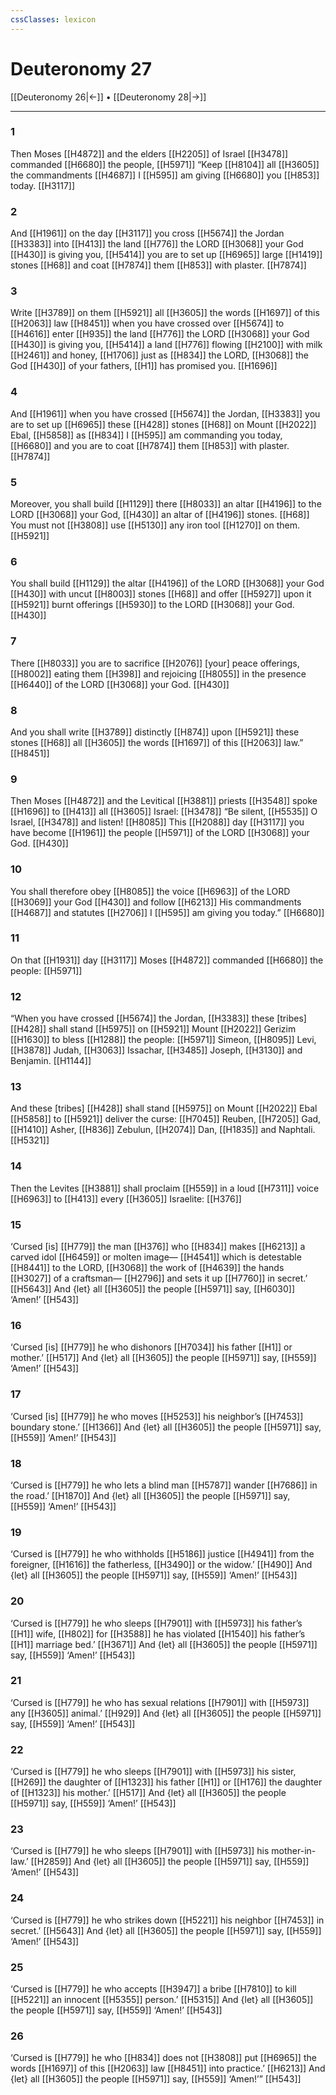 ```yaml
---
cssClasses: lexicon
---
```


# Deuteronomy 27

[[Deuteronomy 26|←]] • [[Deuteronomy 28|→]]

---

### 1
Then Moses [[H4872]] and the elders [[H2205]] of Israel [[H3478]] commanded [[H6680]] the people, [[H5971]] “Keep [[H8104]] all [[H3605]] the commandments [[H4687]] I [[H595]] am giving [[H6680]] you [[H853]] today. [[H3117]]

### 2
And [[H1961]] on the day [[H3117]] you cross [[H5674]] the Jordan [[H3383]] into [[H413]] the land [[H776]] the LORD [[H3068]] your God [[H430]] is giving you, [[H5414]] you are to set up [[H6965]] large [[H1419]] stones [[H68]] and coat [[H7874]] them [[H853]] with plaster. [[H7874]]

### 3
Write [[H3789]] on them [[H5921]] all [[H3605]] the words [[H1697]] of this [[H2063]] law [[H8451]] when you have crossed over [[H5674]] to [[H4616]] enter [[H935]] the land [[H776]] the LORD [[H3068]] your God [[H430]] is giving you, [[H5414]] a land [[H776]] flowing [[H2100]] with milk [[H2461]] and honey, [[H1706]] just as [[H834]] the LORD, [[H3068]] the God [[H430]] of your fathers, [[H1]] has promised you. [[H1696]]

### 4
And [[H1961]] when you have crossed [[H5674]] the Jordan, [[H3383]] you are to set up [[H6965]] these [[H428]] stones [[H68]] on Mount [[H2022]] Ebal, [[H5858]] as [[H834]] I [[H595]] am commanding you today, [[H6680]] and you are to coat [[H7874]] them [[H853]] with plaster. [[H7874]]

### 5
Moreover, you shall build [[H1129]] there [[H8033]] an altar [[H4196]] to the LORD [[H3068]] your God, [[H430]] an altar of [[H4196]] stones. [[H68]] You must not [[H3808]] use [[H5130]] any iron tool [[H1270]] on them. [[H5921]]

### 6
You shall build [[H1129]] the altar [[H4196]] of the LORD [[H3068]] your God [[H430]] with uncut [[H8003]] stones [[H68]] and offer [[H5927]] upon it [[H5921]] burnt offerings [[H5930]] to the LORD [[H3068]] your God. [[H430]]

### 7
There [[H8033]] you are to sacrifice [[H2076]] [your] peace offerings, [[H8002]] eating them [[H398]] and rejoicing [[H8055]] in the presence [[H6440]] of the LORD [[H3068]] your God. [[H430]]

### 8
And you shall write [[H3789]] distinctly [[H874]] upon [[H5921]] these stones [[H68]] all [[H3605]] the words [[H1697]] of this [[H2063]] law.” [[H8451]]

### 9
Then Moses [[H4872]] and the Levitical [[H3881]] priests [[H3548]] spoke [[H1696]] to [[H413]] all [[H3605]] Israel: [[H3478]] “Be silent, [[H5535]] O Israel, [[H3478]] and listen! [[H8085]] This [[H2088]] day [[H3117]] you have become [[H1961]] the people [[H5971]] of the LORD [[H3068]] your God. [[H430]]

### 10
You shall therefore obey [[H8085]] the voice [[H6963]] of the LORD [[H3069]] your God [[H430]] and follow [[H6213]] His commandments [[H4687]] and statutes [[H2706]] I [[H595]] am giving you today.” [[H6680]]

### 11
On that [[H1931]] day [[H3117]] Moses [[H4872]] commanded [[H6680]] the people: [[H5971]]

### 12
“When you have crossed [[H5674]] the Jordan, [[H3383]] these [tribes] [[H428]] shall stand [[H5975]] on [[H5921]] Mount [[H2022]] Gerizim [[H1630]] to bless [[H1288]] the people: [[H5971]] Simeon, [[H8095]] Levi, [[H3878]] Judah, [[H3063]] Issachar, [[H3485]] Joseph, [[H3130]] and Benjamin. [[H1144]]

### 13
And these [tribes] [[H428]] shall stand [[H5975]] on Mount [[H2022]] Ebal [[H5858]] to [[H5921]] deliver the curse: [[H7045]] Reuben, [[H7205]] Gad, [[H1410]] Asher, [[H836]] Zebulun, [[H2074]] Dan, [[H1835]] and Naphtali. [[H5321]]

### 14
Then the Levites [[H3881]] shall proclaim [[H559]] in a loud [[H7311]] voice [[H6963]] to [[H413]] every [[H3605]] Israelite: [[H376]]

### 15
‘Cursed [is] [[H779]] the man [[H376]] who [[H834]] makes [[H6213]] a carved idol [[H6459]] or molten image— [[H4541]] which is detestable [[H8441]] to the LORD, [[H3068]] the work of [[H4639]] the hands [[H3027]] of a craftsman— [[H2796]] and sets it up [[H7760]] in secret.’ [[H5643]] And {let} all [[H3605]] the people [[H5971]] say, [[H6030]] ‘Amen!’ [[H543]]

### 16
‘Cursed [is] [[H779]] he who dishonors [[H7034]] his father [[H1]] or mother.’ [[H517]] And {let} all [[H3605]] the people [[H5971]] say, [[H559]] ‘Amen!’ [[H543]]

### 17
‘Cursed [is] [[H779]] he who moves [[H5253]] his neighbor’s [[H7453]] boundary stone.’ [[H1366]] And {let} all [[H3605]] the people [[H5971]] say, [[H559]] ‘Amen!’ [[H543]]

### 18
‘Cursed is [[H779]] he who lets a blind man [[H5787]] wander [[H7686]] in the road.’ [[H1870]] And {let} all [[H3605]] the people [[H5971]] say, [[H559]] ‘Amen!’ [[H543]]

### 19
‘Cursed is [[H779]] he who withholds [[H5186]] justice [[H4941]] from the foreigner, [[H1616]] the fatherless, [[H3490]] or the widow.’ [[H490]] And {let} all [[H3605]] the people [[H5971]] say, [[H559]] ‘Amen!’ [[H543]]

### 20
‘Cursed is [[H779]] he who sleeps [[H7901]] with [[H5973]] his father’s [[H1]] wife, [[H802]] for [[H3588]] he has violated [[H1540]] his father’s [[H1]] marriage bed.’ [[H3671]] And {let} all [[H3605]] the people [[H5971]] say, [[H559]] ‘Amen!’ [[H543]]

### 21
‘Cursed is [[H779]] he who has sexual relations [[H7901]] with [[H5973]] any [[H3605]] animal.’ [[H929]] And {let} all [[H3605]] the people [[H5971]] say, [[H559]] ‘Amen!’ [[H543]]

### 22
‘Cursed is [[H779]] he who sleeps [[H7901]] with [[H5973]] his sister, [[H269]] the daughter of [[H1323]] his father [[H1]] or [[H176]] the daughter of [[H1323]] his mother.’ [[H517]] And {let} all [[H3605]] the people [[H5971]] say, [[H559]] ‘Amen!’ [[H543]]

### 23
‘Cursed is [[H779]] he who sleeps [[H7901]] with [[H5973]] his mother-in-law.’ [[H2859]] And {let} all [[H3605]] the people [[H5971]] say, [[H559]] ‘Amen!’ [[H543]]

### 24
‘Cursed is [[H779]] he who strikes down [[H5221]] his neighbor [[H7453]] in secret.’ [[H5643]] And {let} all [[H3605]] the people [[H5971]] say, [[H559]] ‘Amen!’ [[H543]]

### 25
‘Cursed is [[H779]] he who accepts [[H3947]] a bribe [[H7810]] to kill [[H5221]] an innocent [[H5355]] person.’ [[H5315]] And {let} all [[H3605]] the people [[H5971]] say, [[H559]] ‘Amen!’ [[H543]]

### 26
‘Cursed is [[H779]] he who [[H834]] does not [[H3808]] put [[H6965]] the words [[H1697]] of this [[H2063]] law [[H8451]] into practice.’ [[H6213]] And {let} all [[H3605]] the people [[H5971]] say, [[H559]] ‘Amen!’” [[H543]]

